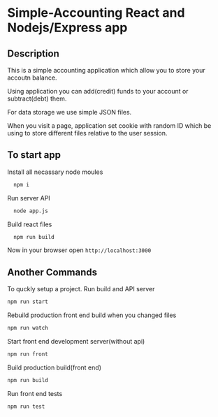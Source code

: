 # Simple-Accounting React and Nodejs/Express app

## Description
This is a simple accounting application which allow you to store your accoutn balance.

Using application you can add(credit) funds to your account or subtract(debt) them.

For data storage we use simple JSON files.

When you visit a page, application set cookie with random ID which be using to store different files relative to the user session.

## To start app

Install all necassary node moules
```sh
  npm i
```
Run server API
```sh
  node app.js
```
Build react files
```sh
  npm run build
```

Now in your browser open `http://localhost:3000`

## Another Commands

To quckly setup a project. Run build and API server
```sh
npm run start
```
Rebuild production front end build when you changed files
```sh
npm run watch
```
Start front end development server(without api)
```sh
npm run front
```
Build production build(front end)
```sh
npm run build
```
Run front end tests
```sh
npm run test
```


